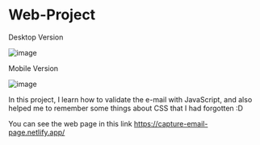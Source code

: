# Web-Project


Desktop Version

![image](https://user-images.githubusercontent.com/83287176/135860242-86ae6de5-f8ba-4260-a6cb-65f0711e850a.png)

Mobile Version

![image](https://user-images.githubusercontent.com/83287176/135860378-7901e4c9-3f14-43f1-b95c-01701eee7971.png)




In this project, I learn how to validate the e-mail with JavaScript, and also helped me to remember some things about CSS that I had forgotten :D

You can see the web page in this link https://capture-email-page.netlify.app/

